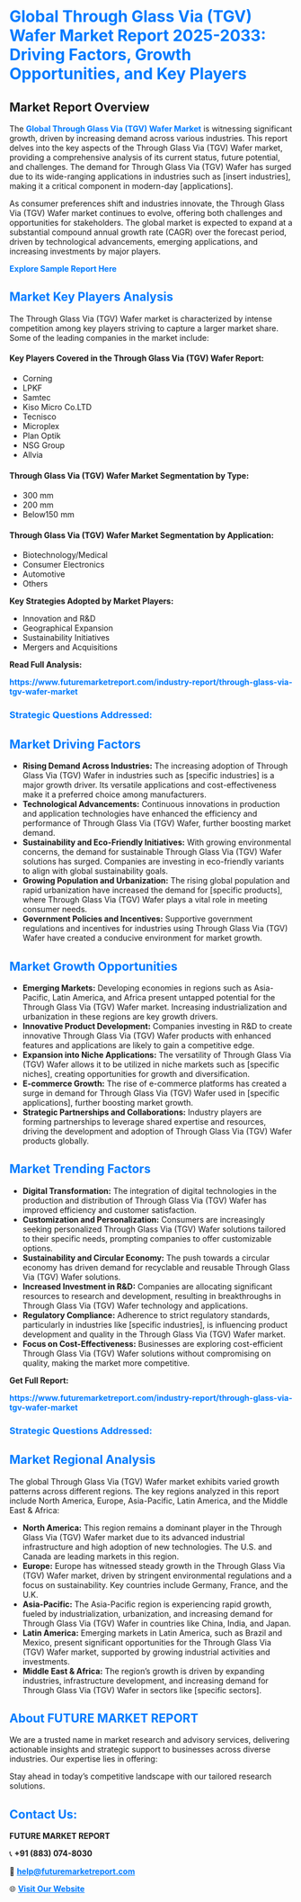 <h1 style="color: #007BFF;">Global Through Glass Via (TGV) Wafer Market Report 2025-2033: Driving Factors, Growth Opportunities, and Key Players</h1>

<section id="overview">
<h2>Market Report Overview</h2>
<p>The <a href="https://www.futuremarketreport.com/industry-report/through-glass-via-tgv-wafer-market" style="color: #007BFF; text-decoration: none;"><strong>Global Through Glass Via (TGV) Wafer Market</strong></a> is witnessing significant growth, driven by increasing demand across various industries. This report delves into the key aspects of the Through Glass Via (TGV) Wafer market, providing a comprehensive analysis of its current status, future potential, and challenges. The demand for Through Glass Via (TGV) Wafer has surged due to its wide-ranging applications in industries such as [insert industries], making it a critical component in modern-day [applications].</p>
<p>As consumer preferences shift and industries innovate, the Through Glass Via (TGV) Wafer market continues to evolve, offering both challenges and opportunities for stakeholders. The global market is expected to expand at a substantial compound annual growth rate (CAGR) over the forecast period, driven by technological advancements, emerging applications, and increasing investments by major players.</p>
</section>

<section id="overview">
<p><a href="https://www.futuremarketreport.com/request-sample/reportId=27950" style="color: #007BFF; text-decoration: none;"><strong>Explore Sample Report Here</strong></a></p>
</section>

<section id="key-players">
<h2 style="color: #007BFF;">Market Key Players Analysis</h2>
<p>The Through Glass Via (TGV) Wafer market is characterized by intense competition among key players striving to capture a larger market share. Some of the leading companies in the market include:</p>
<h4>Key Players Covered in the Through Glass Via (TGV) Wafer Report:</h4>
<ul><li>Corning</li><li>LPKF</li><li>Samtec</li><li>Kiso Micro Co.LTD</li><li>Tecnisco</li><li>Microplex</li><li>Plan Optik</li><li>NSG Group</li><li>Allvia</li></ul>
<h4>Through Glass Via (TGV) Wafer Market Segmentation by Type:</h4>
<ul><li>300 mm</li><li>200 mm</li><li>Below150 mm</li></ul>

<h4>Through Glass Via (TGV) Wafer Market Segmentation by Application:</h4>
<ul><li>Biotechnology/Medical</li><li>Consumer Electronics</li><li>Automotive</li><li>Others</li></ul>
<p><strong>Key Strategies Adopted by Market Players:</strong></p>
<ul>
<li>Innovation and R&D</li>
<li>Geographical Expansion</li>
<li>Sustainability Initiatives</li>
<li>Mergers and Acquisitions</li>
</ul>
</section>

<section>
<p><strong>Read Full Analysis: </strong></p><a href="https://www.futuremarketreport.com/industry-report/through-glass-via-tgv-wafer-market" style="color: #007BFF; text-decoration: none;"><strong>https://www.futuremarketreport.com/industry-report/through-glass-via-tgv-wafer-market</strong></a>
<h3 style="color: #007BFF;">Strategic Questions Addressed:</h3>
</section>

<section id="driving-factors">
<h2 style="color: #007BFF;">Market Driving Factors</h2>
<ul>
<li><strong>Rising Demand Across Industries:</strong> The increasing adoption of Through Glass Via (TGV) Wafer in industries such as [specific industries] is a major growth driver. Its versatile applications and cost-effectiveness make it a preferred choice among manufacturers.</li>
<li><strong>Technological Advancements:</strong> Continuous innovations in production and application technologies have enhanced the efficiency and performance of Through Glass Via (TGV) Wafer, further boosting market demand.</li>
<li><strong>Sustainability and Eco-Friendly Initiatives:</strong> With growing environmental concerns, the demand for sustainable Through Glass Via (TGV) Wafer solutions has surged. Companies are investing in eco-friendly variants to align with global sustainability goals.</li>
<li><strong>Growing Population and Urbanization:</strong> The rising global population and rapid urbanization have increased the demand for [specific products], where Through Glass Via (TGV) Wafer plays a vital role in meeting consumer needs.</li>
<li><strong>Government Policies and Incentives:</strong> Supportive government regulations and incentives for industries using Through Glass Via (TGV) Wafer have created a conducive environment for market growth.</li>
</ul>
</section>

<section id="growth-opportunities">
<h2 style="color: #007BFF;">Market Growth Opportunities</h2>
<ul>
<li><strong>Emerging Markets:</strong> Developing economies in regions such as Asia-Pacific, Latin America, and Africa present untapped potential for the Through Glass Via (TGV) Wafer market. Increasing industrialization and urbanization in these regions are key growth drivers.</li>
<li><strong>Innovative Product Development:</strong> Companies investing in R&D to create innovative Through Glass Via (TGV) Wafer products with enhanced features and applications are likely to gain a competitive edge.</li>
<li><strong>Expansion into Niche Applications:</strong> The versatility of Through Glass Via (TGV) Wafer allows it to be utilized in niche markets such as [specific niches], creating opportunities for growth and diversification.</li>
<li><strong>E-commerce Growth:</strong> The rise of e-commerce platforms has created a surge in demand for Through Glass Via (TGV) Wafer used in [specific applications], further boosting market growth.</li>
<li><strong>Strategic Partnerships and Collaborations:</strong> Industry players are forming partnerships to leverage shared expertise and resources, driving the development and adoption of Through Glass Via (TGV) Wafer products globally.</li>
</ul>
</section>

<section id="trending-factors">
<h2 style="color: #007BFF;">Market Trending Factors</h2>
<ul>
<li><strong>Digital Transformation:</strong> The integration of digital technologies in the production and distribution of Through Glass Via (TGV) Wafer has improved efficiency and customer satisfaction.</li>
<li><strong>Customization and Personalization:</strong> Consumers are increasingly seeking personalized Through Glass Via (TGV) Wafer solutions tailored to their specific needs, prompting companies to offer customizable options.</li>
<li><strong>Sustainability and Circular Economy:</strong> The push towards a circular economy has driven demand for recyclable and reusable Through Glass Via (TGV) Wafer solutions.</li>
<li><strong>Increased Investment in R&D:</strong> Companies are allocating significant resources to research and development, resulting in breakthroughs in Through Glass Via (TGV) Wafer technology and applications.</li>
<li><strong>Regulatory Compliance:</strong> Adherence to strict regulatory standards, particularly in industries like [specific industries], is influencing product development and quality in the Through Glass Via (TGV) Wafer market.</li>
<li><strong>Focus on Cost-Effectiveness:</strong> Businesses are exploring cost-efficient Through Glass Via (TGV) Wafer solutions without compromising on quality, making the market more competitive.</li>
</ul>
</section>

<section>
<p><strong>Get Full Report: </strong></p><a href="https://www.futuremarketreport.com/industry-report/through-glass-via-tgv-wafer-market" style="color: #007BFF; text-decoration: none;"><strong>https://www.futuremarketreport.com/industry-report/through-glass-via-tgv-wafer-market</strong></a>
<h3 style="color: #007BFF;">Strategic Questions Addressed:</h3>
</section>


<section id="regional-analysis">
<h2 style="color: #007BFF;">Market Regional Analysis</h2>
<p>The global Through Glass Via (TGV) Wafer market exhibits varied growth patterns across different regions. The key regions analyzed in this report include North America, Europe, Asia-Pacific, Latin America, and the Middle East & Africa:</p>
<ul>
<li><strong>North America:</strong> This region remains a dominant player in the Through Glass Via (TGV) Wafer market due to its advanced industrial infrastructure and high adoption of new technologies. The U.S. and Canada are leading markets in this region.</li>
<li><strong>Europe:</strong> Europe has witnessed steady growth in the Through Glass Via (TGV) Wafer market, driven by stringent environmental regulations and a focus on sustainability. Key countries include Germany, France, and the U.K.</li>
<li><strong>Asia-Pacific:</strong> The Asia-Pacific region is experiencing rapid growth, fueled by industrialization, urbanization, and increasing demand for Through Glass Via (TGV) Wafer in countries like China, India, and Japan.</li>
<li><strong>Latin America:</strong> Emerging markets in Latin America, such as Brazil and Mexico, present significant opportunities for the Through Glass Via (TGV) Wafer market, supported by growing industrial activities and investments.</li>
<li><strong>Middle East & Africa:</strong> The region’s growth is driven by expanding industries, infrastructure development, and increasing demand for Through Glass Via (TGV) Wafer in sectors like [specific sectors].</li>
</ul>
</section>

<footer>
<h2 style="color: #007BFF;">About FUTURE MARKET REPORT</h2>
<p>We are a trusted name in market research and advisory services, delivering actionable insights and strategic support to businesses across diverse industries. Our expertise lies in offering:</p>

<p>Stay ahead in today’s competitive landscape with our tailored research solutions.</p>

<h2 style="color: #007BFF;">Contact Us:</h2>
<p><strong>FUTURE MARKET REPORT</strong></p>
<p>📞 <strong>+91 (883) 074-8030</strong></p>
<p>📧 <strong><a href="mailto:help@futuremarketreport.com" style="color: #007BFF;">help@futuremarketreport.com</a></strong></p>
<p>🌐 <strong><a href="https://www.futuremarketreport.com/" style="color: #007BFF;">Visit Our Website</a></strong></p>
</footer>